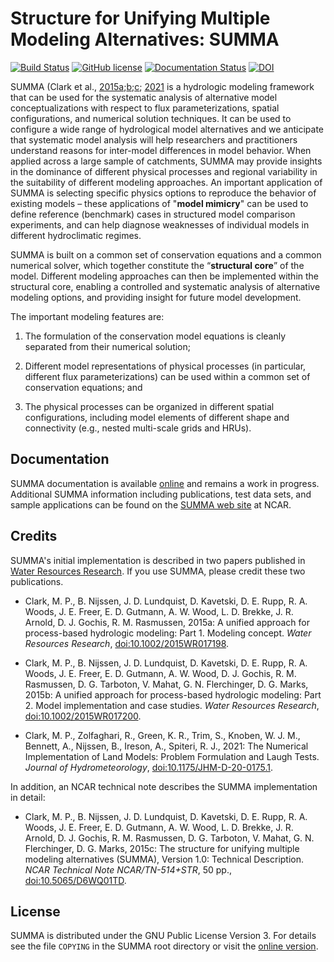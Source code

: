 # Structure for Unifying Multiple Modeling Alternatives: SUMMA

[![Build Status](https://travis-ci.org/NCAR/summa.svg?branch=develop)](https://travis-ci.org/NCAR/summa)
[![GitHub license](https://img.shields.io/badge/license-GPLv3-blue.svg)](https://raw.githubusercontent.com/NCAR/SUMMA/master/COPYING)
[![Documentation Status](https://readthedocs.org/projects/summa/badge/?version=latest)](http://summa.readthedocs.org/en/latest/)
[![DOI](https://zenodo.org/badge/DOI/10.5281/zenodo.800772.svg)](https://doi.org/10.5281/zenodo.800772)

SUMMA (Clark et al., [2015a](#clark_2015a);[b](#clark_2015b);[c](#clark_2015c); [2021](#clark_2021) is a hydrologic modeling framework that can be used for the systematic analysis of alternative model conceptualizations with respect to flux parameterizations, spatial configurations, and numerical solution techniques. It can be used to configure a wide range of hydrological model alternatives and we anticipate that systematic model analysis will help researchers and practitioners understand reasons for inter-model differences in model behavior. When applied across a large sample of catchments, SUMMA may provide insights in the dominance of different physical processes and regional variability in the suitability of different modeling approaches. An important application of SUMMA is selecting specific physics options to reproduce the behavior of existing models – these applications of "**model mimicry**" can be used to define reference (benchmark) cases in structured model comparison experiments, and can help diagnose weaknesses of individual models in different hydroclimatic regimes.

SUMMA is built on a common set of conservation equations and a common numerical solver, which together constitute the  “**structural core**” of the model. Different modeling approaches can then be implemented within the structural core, enabling a controlled and systematic analysis of alternative modeling options, and providing insight for future model development.

The important modeling features are:

 1. The formulation of the conservation model equations is cleanly separated from their numerical solution;

 1. Different model representations of physical processes (in particular, different flux parameterizations) can be used within a common set of conservation equations; and

 1. The physical processes can be organized in different spatial configurations, including model elements of different shape and connectivity (e.g., nested multi-scale grids and HRUs).


## Documentation
SUMMA documentation is available [online](http://summa.readthedocs.io/) and remains a work in progress. Additional SUMMA information including publications, test data sets, and sample applications can be found on the [SUMMA web site](http://www.ral.ucar.edu/projects/summa) at NCAR.


## Credits
SUMMA's initial implementation is described in two papers published in [Water Resources Research](http://onlinelibrary.wiley.com/journal/10.1002/(ISSN)1944-7973). If you use SUMMA, please credit these two publications.

 * Clark, M. P., B. Nijssen, J. D. Lundquist, D. Kavetski, D. E. Rupp, R. A. Woods, J. E. Freer, E. D. Gutmann, A. W. Wood, L. D. Brekke, J. R. Arnold, D. J. Gochis, R. M. Rasmussen, 2015a: A unified approach for process-based hydrologic modeling: Part 1. Modeling concept. _Water Resources Research_, [doi:10.1002/2015WR017198](http://dx.doi.org/10.1002/2015WR017198).<a id="clark_2015a"></a>

 * Clark, M. P., B. Nijssen, J. D. Lundquist, D. Kavetski, D. E. Rupp, R. A. Woods, J. E. Freer, E. D. Gutmann, A. W. Wood, D. J. Gochis, R. M. Rasmussen, D. G. Tarboton, V. Mahat, G. N. Flerchinger, D. G. Marks, 2015b: A unified approach for process-based hydrologic modeling: Part 2. Model implementation and case studies. _Water Resources Research_, [doi:10.1002/2015WR017200](http://dx.doi.org/10.1002/2015WR017200).<a id="clark_2015b"></a>
 
 * Clark, M. P., Zolfaghari, R., Green, K. R., Trim, S., Knoben, W. J. M., Bennett, A., Nijssen, B., Ireson, A., Spiteri, R. J., 2021: The Numerical Implementation of Land Models: Problem Formulation and Laugh Tests. _Journal of Hydrometeorology_, [doi:10.1175/JHM-D-20-0175.1](http://dx.doi.org/10.1175/JHM-D-20-0175.1).<a id="clark_2021"></a>

In addition, an NCAR technical note describes the SUMMA implementation in detail:

 * Clark, M. P., B. Nijssen, J. D. Lundquist, D. Kavetski, D. E. Rupp, R. A. Woods, J. E. Freer, E. D. Gutmann, A. W. Wood, L. D. Brekke, J. R. Arnold, D. J. Gochis, R. M. Rasmussen, D. G. Tarboton, V. Mahat, G. N. Flerchinger, D. G. Marks, 2015c: The structure for unifying multiple modeling alternatives (SUMMA), Version 1.0: Technical Description. _NCAR Technical Note NCAR/TN-514+STR_, 50 pp., [doi:10.5065/D6WQ01TD](http://dx.doi.org/10.5065/D6WQ01TD).<a id="clark_2015c"></a>


## License
SUMMA is distributed under the GNU Public License Version 3. For details see the file `COPYING` in the SUMMA root directory or visit the [online version](http://www.gnu.org/licenses/gpl-3.0.html).
